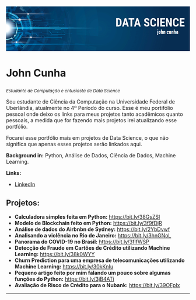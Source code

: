 <p align="center">
  <img src="banner.png" >
</p>

# John Cunha
<sub>*Estudante de Computação e entusiasta de Data Science*</sub>

Sou estudante de Ciência da Computação na Universidade Federal de Uberlândia, atualmente no 4º Período do curso. Esse é meu portifólio pessoal onde deixo os links para meus projetos tanto acadêmicos quanto pessoais, a medida que for fazendo mais projetos irei atualizando esse portfólio.

Focarei esse portfólio mais em projetos de Data Science, o que não significa que apenas esses projetos serão linkados aqui.

**Background in:** Python, Análise de Dados, Ciência de Dados, Machine Learning.

**Links:**
* [LinkedIn](https://www.linkedin.com/in/john-cunha-a424721aa/)


## Projetos:

* **Calculadora simples feita em Python:** https://bit.ly/38GsZSl
* **Modelo de Blockchain feito em Python:** https://bit.ly/3f9fDjR
* **Análise de dados do Airbnbn de Sydney:** https://bit.ly/2YbDvwf
* **Analisando a violência no Rio de Janeiro:** https://bit.ly/3hnGNoL
* **Panorama do COVID-19 no Brasil:** https://bit.ly/3fIfWSP
* **Detecção de Fraude em Cartões de Crédito utilizando Machine Learning:** https://bit.ly/38k0WYY
* **Churn Prediction para uma empresa de telecomunicações utilizando Machine Learning:** https://bit.ly/30kKnIu
*	**Pequeno artigo feito por mim falando um pouco sobre algumas funções do Python:** https://bit.ly/3jB4ATi
* **Avaliação de Risco de Crédito para o Nubank:** https://bit.ly/39OFpIx
---




